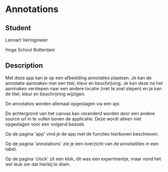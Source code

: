 # Annotations

## Student
Lennart Veringmeier

Hoge School Rotterdam

## Description
Met deze app kan je op een afbeelding annotaties plaatsen. Je kan de annotatie aanmaken met een titel, kleur en beschrijving. Je kan deze na het aanmaken verslepen naar een andere locatie (niet te snel slepen) en je kan de titel, kleur en beschrijving wijzigen.

De annotaties worden allemaal opgeslagen via een api.

De achtergrond van het canvas kan veranderd worden door een andere source url in te vullen boven de applicatie. Deze wordt alleen niet opgeslagen voor een volgend bezoek.

Op de pagina 'app' vind je de app met de functies hierboven beschreven.

Op de pagina 'annotations' zie je een overzicht van de annotatities in een tabel.

Op de pagina 'clock' zit een klok, dit was een experimentje, maar vond het wel leuk om dat hierbij te doen.
